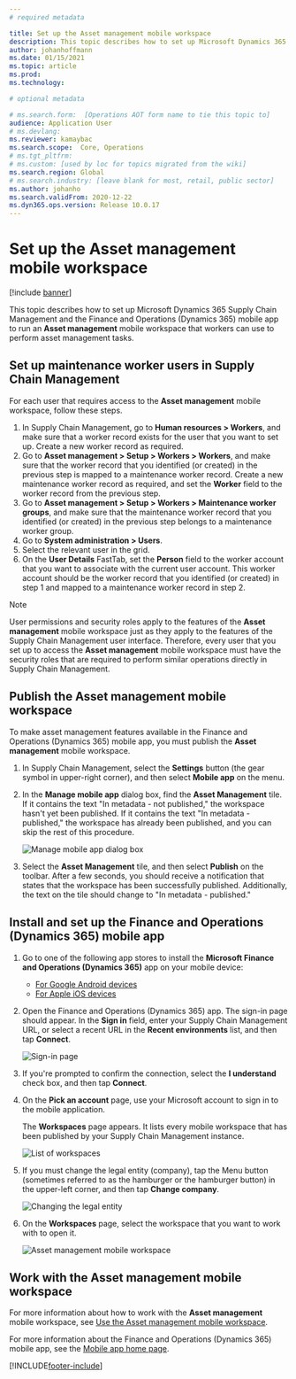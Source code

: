 ```yaml
---
# required metadata

title: Set up the Asset management mobile workspace
description: This topic describes how to set up Microsoft Dynamics 365 Supply Chain Management and the Finance and Operations (Dynamics 365) mobile app to run an Asset management mobile workspace that workers can use to perform asset management tasks.
author: johanhoffmann
ms.date: 01/15/2021
ms.topic: article
ms.prod: 
ms.technology: 

# optional metadata

# ms.search.form:  [Operations AOT form name to tie this topic to]
audience: Application User
# ms.devlang: 
ms.reviewer: kamaybac
ms.search.scope:  Core, Operations
# ms.tgt_pltfrm: 
# ms.custom: [used by loc for topics migrated from the wiki]
ms.search.region: Global
# ms.search.industry: [leave blank for most, retail, public sector]
ms.author: johanho
ms.search.validFrom: 2020-12-22
ms.dyn365.ops.version: Release 10.0.17
---
```


# Set up the Asset management mobile workspace

[!include [banner](../includes/banner.md)]

This topic describes how to set up Microsoft Dynamics 365 Supply Chain Management and the Finance and Operations (Dynamics 365) mobile app to run an **Asset management** mobile workspace that workers can use to perform asset management tasks.

## Set up maintenance worker users in Supply Chain Management

For each user that requires access to the **Asset management** mobile workspace, follow these steps.

1. In Supply Chain Management, go to **Human resources \> Workers**, and make sure that a worker record exists for the user that you want to set up. Create a new worker record as required.
1. Go to **Asset management \> Setup \> Workers \> Workers**, and make sure that the worker record that you identified (or created) in the previous step is mapped to a maintenance worker record. Create a new maintenance worker record as required, and set the **Worker** field to the worker record from the previous step.
1. Go to **Asset management \> Setup \> Workers \> Maintenance worker groups**, and make sure that the maintenance worker record that you identified (or created) in the previous step belongs to a maintenance worker group.
1. Go to **System administration \> Users**.
1. Select the relevant user in the grid.
1. On the **User Details** FastTab, set the **Person** field to the worker account that you want to associate with the current user account. This worker account should be the worker record that you identified (or created) in step 1 and mapped to a maintenance worker record in step 2.

> [!NOTE]
> User permissions and security roles apply to the features of the **Asset management** mobile workspace just as they apply to the features of the Supply Chain Management user interface. Therefore, every user that you set up to access the **Asset management** mobile workspace must have the security roles that are required to perform similar operations directly in Supply Chain Management.

## Publish the Asset management mobile workspace

To make asset management features available in the Finance and Operations (Dynamics 365) mobile app, you must publish the **Asset management** mobile workspace.

1. In Supply Chain Management, select the **Settings** button (the gear symbol in upper-right corner), and then select **Mobile app** on the menu.
1. In the **Manage mobile app** dialog box, find the **Asset Management** tile. If it contains the text "In metadata - not published," the workspace hasn't yet been published. If it contains the text "In metadata - published," the workspace has already been published, and you can skip the rest of this procedure.

    ![Manage mobile app dialog box](media/mobile-workspaces.png "Manage mobile app dialog box")

1. Select the **Asset Management** tile, and then select **Publish** on the toolbar. After a few seconds, you should receive a notification that states that the workspace has been successfully published. Additionally, the text on the tile should change to "In metadata - published."

## Install and set up the Finance and Operations (Dynamics 365) mobile app

1. Go to one of the following app stores to install the **Microsoft Finance and Operations (Dynamics 365)** app on your mobile device:

    - [For Google Android devices](https://go.microsoft.com/fwlink/?linkid=850662)
    - [For Apple iOS devices](https://go.microsoft.com/fwlink/?linkid=850663)

1. Open the Finance and Operations (Dynamics 365) app. The sign-in page should appear. In the **Sign in** field, enter your Supply Chain Management URL, or select a recent URL in the **Recent environments** list, and then tap **Connect**.

    ![Sign-in page](media/mobile-app-sign-in.png "Sign-in page")

1. If you're prompted to confirm the connection, select the **I understand** check box, and then tap **Connect**.
1. On the **Pick an account** page, use your Microsoft account to sign in to the mobile application.

    The **Workspaces** page appears. It lists every mobile workspace that has been published by your Supply Chain Management instance.

    ![List of workspaces](media/mobile-app-workspaces.png "List of workspaces")

1. If you must change the legal entity (company), tap the Menu button (sometimes referred to as the hamburger or the hamburger button) in the upper-left corner, and then tap **Change company**.

    ![Changing the legal entity](media/mobile-app-change-comp.png "Changing the legal entity")

1. On the **Workspaces** page, select the workspace that you want to work with to open it.

    ![Asset management mobile workspace](media/mobile-app-asset-workspace.png "Asset management mobile workspace")

## Work with the Asset management mobile workspace

For more information about how to work with the **Asset management** mobile workspace, see [Use the Asset management mobile workspace](asset-management-mobile-workspace.md).

For more information about the Finance and Operations (Dynamics 365) mobile app, see the [Mobile app home page](../../fin-ops-core/dev-itpro/mobile-apps/Mobile-app-home-page.md).


[!INCLUDE[footer-include](../../includes/footer-banner.md)]